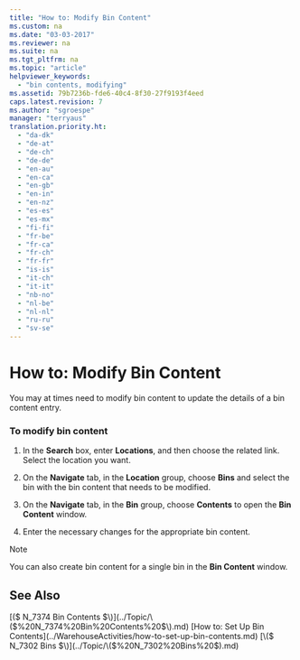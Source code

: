 ```yaml
---
title: "How to: Modify Bin Content"
ms.custom: na
ms.date: "03-03-2017"
ms.reviewer: na
ms.suite: na
ms.tgt_pltfrm: na
ms.topic: "article"
helpviewer_keywords: 
  - "bin contents, modifying"
ms.assetid: 79b7236b-fde6-40c4-8f30-27f9193f4eed
caps.latest.revision: 7
ms.author: "sgroespe"
manager: "terryaus"
translation.priority.ht: 
  - "da-dk"
  - "de-at"
  - "de-ch"
  - "de-de"
  - "en-au"
  - "en-ca"
  - "en-gb"
  - "en-in"
  - "en-nz"
  - "es-es"
  - "es-mx"
  - "fi-fi"
  - "fr-be"
  - "fr-ca"
  - "fr-ch"
  - "fr-fr"
  - "is-is"
  - "it-ch"
  - "it-it"
  - "nb-no"
  - "nl-be"
  - "nl-nl"
  - "ru-ru"
  - "sv-se"
---
```

# How to: Modify Bin Content
You may at times need to modify bin content to update the details of a bin content entry.  
  
### To modify bin content  
  
1.  In the **Search** box, enter **Locations**, and then choose the related link. Select the location you want.  
  
2.  On the **Navigate** tab, in the **Location** group, choose **Bins** and select the bin with the bin content that needs to be modified.  
  
3.  On the **Navigate** tab, in the **Bin** group, choose **Contents** to open the **Bin Content** window.  
  
4.  Enter the necessary changes for the appropriate bin content.  
  
> [!NOTE]  
>  You can also create bin content for a single bin in the **Bin Content** window.  
  
## See Also  
 [\($ N\_7374 Bin Contents $\)](../Topic/\($%20N_7374%20Bin%20Contents%20$\).md)   
 [How to: Set Up Bin Contents](../WarehouseActivities/how-to-set-up-bin-contents.md)   
 [\($ N\_7302 Bins $\)](../Topic/\($%20N_7302%20Bins%20$\).md)